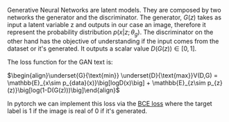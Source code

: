 Generative Neural Networks are latent models. They are composed by two networks the generator and the discriminator. The generator, $G(z)$ takes as input a latent variable z and outputs in our case an image, therefore it represent the probability distribution $p(x|z; \theta_g)$. The discriminator on the other hand has the objective of understanding if the input comes from the dataset or it's generated. It outputs a scalar value $D(G(z)) \in [0, 1]$.

The loss function for the GAN  text is:


$\begin{align}\underset{G}{\text{min}} \underset{D}{\text{max}}V(D,G) = \mathbb{E}_{x\sim p_{data}(x)}\big[logD(x)\big] + \mathbb{E}_{z\sim p_{z}(z)}\big[log(1-D(G(z)))\big]\end{align}$

In pytorch we can implement this loss via the [BCE loss](https://pytorch.org/docs/stable/generated/torch.nn.BCELoss.html) where the target label is 1 if the image is real of 0 if it's generated. 